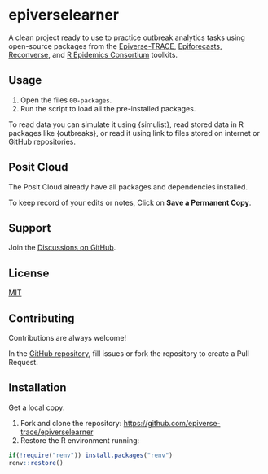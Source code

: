 
# epiverselearner

A clean project ready to use to practice outbreak analytics tasks
using open-source packages from the 
[Epiverse-TRACE](https://epiverse-trace.github.io/),
[Epiforecasts](https://epiforecasts.io/), 
[Reconverse](https://www.reconverse.org/), and
[R Epidemics Consortium](https://www.repidemicsconsortium.org/projects/)
toolkits.

## Usage

1. Open the files `00-packages`.
2. Run the script to load all the pre-installed packages.

To read data you can simulate it using {simulist},
read stored data in R packages like {outbreaks},
or read it using link to files stored on internet or GitHub repositories.


## Posit Cloud

The Posit Cloud already have all packages and dependencies installed. 

To keep record of your edits or notes,
Click on **Save a Permanent Copy**.


## Support

Join the [Discussions on GitHub](https://github.com/orgs/epiverse-trace/discussions).


## License

[MIT](https://choosealicense.com/licenses/mit/)


## Contributing

Contributions are always welcome!

In the [GitHub repository](https://github.com/epiverse-trace/epiverselearner), 
fill issues or fork the repository to create a Pull Request. 


## Installation

Get a local copy:

1. Fork and clone the repository: <https://github.com/epiverse-trace/epiverselearner>
2. Restore the R environment running:

```r
if(!require("renv")) install.packages("renv")
renv::restore()
```

